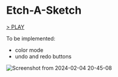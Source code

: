 # Etch-A-Sketch

[> PLAY](https://djolemtr.github.io/Etch-A-Sketch/)

To be implemented:
- color mode
- undo and redo buttons

![Screenshot from 2024-02-04 20-45-08](https://github.com/djolemtr/Etch-A-Sketch/assets/113414071/2a5cc2c5-99e9-4020-a37f-70db8a876282)


